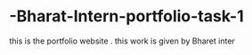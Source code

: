 # -Bharat-Intern-portfolio-task-1
this is the portfolio website .
this work is given by Bharet inter 
